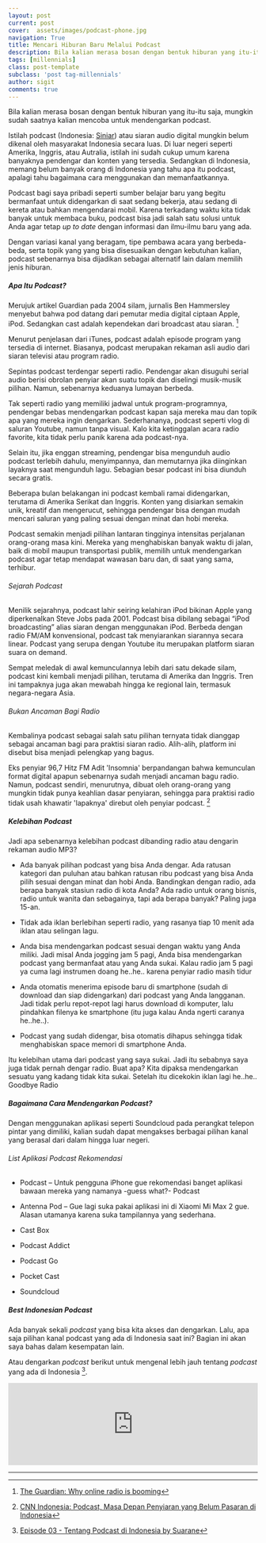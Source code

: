 ```yaml
---
layout: post
current: post
cover:  assets/images/podcast-phone.jpg
navigation: True
title: Mencari Hiburan Baru Melalui Podcast
description: Bila kalian merasa bosan dengan bentuk hiburan yang itu-itu saja, mungkin sudah saatnya kalian mencoba untuk mendengarkan podcast.
tags: [millennials]
class: post-template
subclass: 'post tag-millennials'
author: sigit
comments: true
---
```


Bila kalian merasa bosan dengan bentuk hiburan yang itu-itu saja, mungkin sudah saatnya kalian mencoba untuk mendengarkan podcast.

Istilah podcast (Indonesia: [Siniar](https://kbbi.kemdikbud.go.id/siniar)) atau siaran audio digital mungkin belum dikenal oleh masyarakat Indonesia secara luas. Di luar negeri seperti Amerika, Inggris, atau Autralia, istilah ini sudah cukup umum karena banyaknya pendengar dan konten yang tersedia. Sedangkan di Indonesia, memang belum banyak orang di Indonesia yang tahu apa itu podcast, apalagi tahu bagaimana cara menggunakan dan memanfaatkannya.

Podcast bagi saya pribadi seperti sumber belajar baru yang begitu bermanfaat untuk didengarkan di saat sedang bekerja, atau sedang di kereta atau bahkan mengendarai mobil. Karena terkadang waktu kita tidak banyak untuk membaca buku, podcast bisa jadi salah satu solusi untuk Anda agar tetap *up to date* dengan informasi dan ilmu-ilmu baru yang ada.

Dengan variasi kanal yang beragam, tipe pembawa acara yang berbeda-beda, serta topik yang yang bisa disesuaikan dengan kebutuhan kalian, podcast sebenarnya bisa dijadikan sebagai alternatif lain dalam memilih jenis hiburan.


##### Apa Itu Podcast?

Merujuk artikel Guardian pada 2004 silam, jurnalis Ben Hammersley menyebut bahwa pod datang dari pemutar media digital ciptaan Apple, iPod. Sedangkan cast adalah kependekan dari broadcast atau siaran. [^1]

Menurut penjelasan dari iTunes, podcast adalah episode program yang tersedia di internet. Biasanya, podcast merupakan rekaman asli audio dari siaran televisi atau program radio.

Sepintas podcast terdengar seperti radio. Pendengar akan disuguhi serial audio berisi obrolan penyiar akan suatu topik dan diselingi musik-musik pilihan. Namun, sebenarnya keduanya lumayan berbeda.

Tak seperti radio yang memiliki jadwal untuk program-programnya, pendengar bebas mendengarkan podcast kapan saja mereka mau dan topik apa yang mereka ingin dengarkan. Sederhananya, podcast seperti vlog di saluran Youtube, namun tanpa visual. Kalo kita ketinggalan acara radio favorite, kita tidak perlu panik karena ada podcast-nya.

Selain itu, jika enggan streaming, pendengar bisa mengunduh audio podcast terlebih dahulu, menyimpannya, dan memutarnya jika diinginkan layaknya saat mengunduh lagu. Sebagian besar podcast ini bisa diunduh secara gratis.

Beberapa bulan belakangan ini podcast kembali ramai didengarkan, terutama di Amerika Serikat dan Inggris. Konten yang disiarkan semakin unik, kreatif dan mengerucut, sehingga pendengar bisa dengan mudah mencari saluran yang paling sesuai dengan minat dan hobi mereka.

Podcast semakin menjadi pilihan lantaran tingginya intensitas perjalanan orang-orang masa kini. Mereka yang menghabiskan banyak waktu di jalan, baik di mobil maupun transportasi publik, memilih untuk mendengarkan podcast agar tetap mendapat wawasan baru dan, di saat yang sama, terhibur.


###### Sejarah Podcast

Menilik sejarahnya, podcast lahir seiring kelahiran iPod bikinan Apple yang diperkenalkan Steve Jobs pada 2001. Podcast bisa dibilang sebagai “iPod broadcasting” alias siaran dengan menggunakan iPod. Berbeda dengan radio FM/AM konvensional, podcast tak menyiarankan siarannya secara linear. Podcast yang serupa dengan Youtube itu merupakan platform siaran suara on demand. 

Sempat meledak di awal kemunculannya lebih dari satu dekade silam, podcast kini kembali menjadi pilihan, terutama di Amerika dan Inggris. Tren ini tampaknya juga akan mewabah hingga ke regional lain, termasuk negara-negara Asia.

###### Bukan Ancaman Bagi Radio

Kembalinya podcast sebagai salah satu pilihan ternyata tidak dianggap sebagai ancaman bagi para praktisi siaran radio. Alih-alih, platform ini disebut bisa menjadi pelengkap yang bagus.

Eks penyiar 96,7 Hitz FM Adit 'Insomnia' berpandangan bahwa kemunculan format digital apapun sebenarnya sudah menjadi ancaman bagu radio. Namun, podcast sendiri, menurutnya, dibuat oleh orang-orang yang mungkin tidak punya keahlian dasar penyiaran, sehingga para praktisi radio tidak usah khawatir 'lapaknya' direbut oleh penyiar podcast. [^2]


##### Kelebihan Podcast

Jadi apa sebenarnya kelebihan podcast dibanding radio atau dengarin rekaman audio MP3?

* Ada banyak pilihan podcast yang bisa Anda dengar. Ada ratusan kategori dan puluhan atau bahkan ratusan ribu podcast yang bisa Anda pilih sesuai dengan minat dan hobi Anda. Bandingkan dengan radio, ada berapa banyak stasiun radio di kota Anda? Ada radio untuk orang bisnis, radio untuk wanita dan sebagainya, tapi ada berapa banyak? Paling juga 15-an.

* Tidak ada iklan berlebihan seperti radio, yang rasanya tiap 10 menit ada iklan atau selingan lagu.

* Anda bisa mendengarkan podcast sesuai dengan waktu yang Anda miliki. Jadi misal Anda jogging jam 5 pagi, Anda bisa mendengarkan podcast yang bermanfaat atau yang Anda sukai. Kalau radio jam 5 pagi ya cuma lagi instrumen doang he..he.. karena penyiar radio masih tidur 

* Anda otomatis menerima episode baru di smartphone (sudah di download dan siap didengarkan) dari podcast yang Anda langganan. Jadi tidak perlu repot-repot lagi harus download di komputer, lalu pindahkan filenya ke smartphone (itu juga kalau Anda ngerti caranya he..he..).

* Podcast yang sudah didengar, bisa otomatis dihapus sehingga tidak menghabiskan space memori di smartphone Anda.

Itu kelebihan utama dari podcast yang saya sukai. Jadi itu sebabnya saya juga tidak pernah dengar radio. Buat apa? Kita dipaksa mendengarkan sesuatu yang kadang tidak kita sukai. Setelah itu dicekokin iklan lagi he..he.. Goodbye Radio 


##### Bagaimana Cara Mendengarkan Podcast?

Dengan menggunakan aplikasi seperti Soundcloud pada perangkat telepon pintar yang dimiliki, kalian sudah dapat mengakses berbagai pilihan kanal yang berasal dari dalam hingga luar negeri.

###### List Aplikasi Podcast Rekomendasi

* Podcast – Untuk pengguna iPhone gue rekomendasi banget aplikasi bawaan mereka yang namanya -guess what?- Podcast 

* Antenna Pod – Gue lagi suka pakai aplikasi ini di Xiaomi Mi Max 2 gue. Alasan utamanya karena suka tampilannya yang sederhana.

* Cast Box

* Podcast Addict

* Podcast Go

* Pocket Cast

* Soundcloud


##### Best Indonesian Podcast

Ada banyak sekali *podcast* yang bisa kita akses dan dengarkan. Lalu, apa saja pilihan kanal podcast yang ada di Indonesia saat ini? Bagian ini akan saya bahas dalam kesempatan lain.

Atau dengarkan *podcast* berikut untuk mengenal lebih jauh tentang *podcast* yang ada di Indonesia [^3].

<iframe width="100%" height="166" scrolling="no" frameborder="no" allow="autoplay" src="https://w.soundcloud.com/player/?url=https%3A//api.soundcloud.com/tracks/385350272&color=%23000000&auto_play=false&hide_related=false&show_comments=true&show_user=true&show_reposts=false&show_teaser=true"></iframe>

----------

[^1]: [The Guardian: Why online radio is booming](https://www.theguardian.com/media/2004/feb/12/broadcasting.digitalmedia)

[^2]: [CNN Indonesia: Podcast, Masa Depan Penyiaran yang Belum Pasaran di Indonesia](https://www.cnnindonesia.com/hiburan/20180401031240-241-287315/podcast-masa-depan-penyiaran-yang-belum-pasaran-di-indonesia)

[^3]: [Episode 03 - Tentang Podcast di Indonesia by Suarane](https://soundcloud.com/suarane/episode-02-tentang-podcast-indonesia)